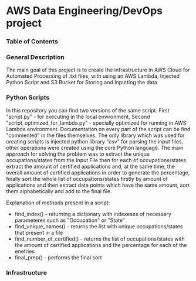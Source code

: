 # AWS Data Engineering/DevOps project

### Table of Contents

### General Description 

The main goal of this project is to create the infrastructure in AWS Cloud for
Automated Processing of .txt files, with using an AWS Lambda, Injected Python Script and S3 Bucket for Storing
and Inputting the data


### Python Scripts

In this repository you can find two versions of the same script. First "script.py" - for executing in the local environment, Second "script_optimized_for_lambda.py" - specially optimized for running
in AWS Lambda environment. Documentation on every part of the script can be find "commented" in the files themselves. The only library which was used for creating scripts is injected python library "csv"
for parsing the input files, other operations were created using the core Python language. The main approach for solving the problem was to extract the unique occupations/states from the Input File then 
for each of occupations/states extract the amount of certified applications and, at the same time, the overall amount of certified applications in order to generate the percentage, finally sort the whole 
list of occupations/states firstly by amount of applications and then extract data points which have the same amount, sort them alphabetically and add to the final file. 

 
Explanation of methods present in a script:
* find_index() - returning a dictionary with indexeses of necessary parameteres such as "Occupation" or "State"
* find_unique_names() - returns the list with unique occupations/states that present in a file 
* find_number_of_certified() - returns the list of occupations/states with the amount of certified applications and the percentage for each of the enetries
* final_prep() - performs the final sort 

### Infrastructure

